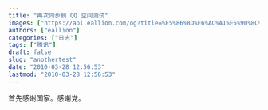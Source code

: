 ```yaml
---
title: "再次同步到 QQ 空间测试"
images: ["https://api.eallion.com/og?title=%E5%86%8D%E6%AC%A1%E5%90%8C%E6%AD%A5%E5%88%B0%20QQ%20%E7%A9%BA%E9%97%B4%E6%B5%8B%E8%AF%95"]
authors: ["eallion"]
categories: ["日志"]
tags: ["腾讯"]
draft: false
slug: "anothertest"
date: "2010-03-28 12:56:53"
lastmod: "2010-03-28 12:56:53"
---
```


首先感谢国家。感谢党。
